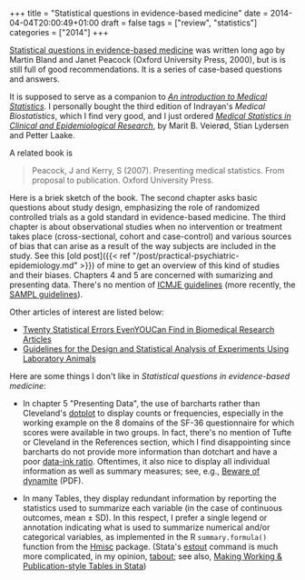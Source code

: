 +++
title = "Statistical questions in evidence-based medicine"
date = 2014-04-04T20:00:49+01:00
draft = false
tags = ["review", "statistics"]
categories = ["2014"]
+++

[Statistical questions in evidence-based medicine](http://www-users.york.ac.uk/~mb55/quest/questcon.htm) was written long ago by Martin Bland and Janet Peacock (Oxford University Press, 2000), but is is still full of good recommendations. It is a series of case-based questions and answers.

<!--more-->

It is supposed to serve as a companion to [*An introduction to Medical Statistics*](http://goo.gl/p2H9Nt). I personally bought the third edition of Indrayan's *Medical Biostatistics*, which I find very good, and I just ordered [*Medical Statistics in Clinical and Epidemiological Research*](http://goo.gl/Beuq8p), by Marit B. Veierød, Stian Lydersen and Petter Laake.

A related book is

> Peacock, J and Kerry, S (2007). Presenting medical statistics. From proposal
> to publication. Oxford University Press.

Here is a briek sketch of the book. The second chapter asks basic questions about study design, emphasizing the role of randomized controlled trials as a gold standard in evidence-based medicine. The third chapter is about observational studies when no intervention or treatment takes place (cross-sectional, cohort and case-control) and various sources of bias that can arise as a result of the way subjects are included in the study. See this [old post]({{< ref "/post/practical-psychiatric-epidemiology.md" >}}) of mine to get an overview of this kind of studies and their biases. Chapters 4 and 5 are concerned with sumarizing and presenting data. There's no mention of [ICMJE guidelines](http://www.icmje.org) (more recently, the <i class="fa fa-file-pdf-o fa-1x"></i> [SAMPL guidelines](http://www.equator-network.org/wp-content/uploads/2013/07/SAMPL-Guidelines-6-27-13.pdf)).

Other articles of interest are listed below:

* [Twenty Statistical Errors EvenYOUCan Find in Biomedical Research Articles](http://goo.gl/dJJIwF)
* [Guidelines for the Design and Statistical Analysis of Experiments Using Laboratory Animals](http://goo.gl/FPDQrO)

Here are some things I don't like in *Statistical questions in evidence-based medicine*:

- In chapter 5 "Presenting Data", the use of barcharts rather than Cleveland's <i class="fa fa-file-pdf-o fa-1x"></i> [dotplot](http://www.perceptualedge.com/articles/b-eye/dot_plots.pdf) to display counts or frequencies, especially in the working example on the 8 domains of the SF-36 questionnaire for which scores were available in two groups. In fact, there's no mention of Tufte or Cleveland in the References section, which I find disappointing since barcharts do not provide more information than dotchart and have a poor [data-ink ratio](http://www.infovis-wiki.net/index.php/Data-Ink_Ratio). Oftentimes, it also nice to display all individual information as well as summary measures; see, e.g., <i class="fa fa-file-pdf-o fa-1x"></i> [Beware of dynamite](http://biostat.mc.vanderbilt.edu/wiki/pub/Main/TatsukiRcode/Poster3.pdf) (PDF).

- In many Tables, they display redundant information by reporting the statistics used to summarize each variable (in the case of continuous outcomes, mean ± SD). In this respect, I prefer a single legend or annotation indicating what is used to summarize numerical and/or categorical variables, as implemented in the R `summary.formula()` function from the [Hmisc](http://biostat.mc.vanderbilt.edu/wiki/Main/Hmisc) package. (Stata's [estout](http://repec.org/bocode/e/estout/) command is much more complicated, in my opinion, <i class="fa fa-file-pdf-o fa-1x"></i> [tabout](http://www.ianwatson.com.au/stata/tabout_tutorial.pdf); see also, <i class="fa fa-file-pdf-o fa-1x"></i> [Making Working & Publication-style Tables in Stata](http://www2.fiu.edu/~tardanic/public.pdf))
